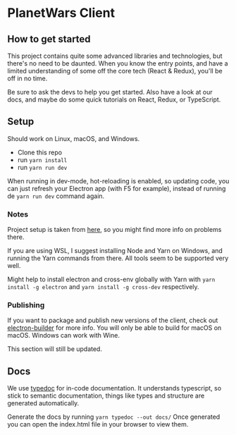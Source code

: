 # PlanetWars Client

## How to get started

This project contains quite some advanced libraries and technologies,
but there's no need to be daunted. When you know the entry points, and have a
limited understanding of some off the core tech (React & Redux), you'll be off
in no time.

Be sure to ask the devs to help you get started. Also have a look at our docs,
and maybe do some quick tutorials on React, Redux, or TypeScript.

## Setup

Should work on Linux, macOS, and Windows.

- Clone this repo
- run `yarn install`
- run `yarn run dev`

When running in dev-mode, hot-reloading is enabled, so
updating code, you can just refresh your Electron app (with F5 for example),
instead of running de `yarn run dev` command again.

### Notes

Project setup is taken from [here][setup],
so you might find more info on problems there.

If you are using WSL, I suggest installing Node and Yarn on Windows,
and running the Yarn commands from there. All tools seem to be supported very well.

Might help to install electron and cross-env globally with Yarn with
`yarn install -g electron` and `yarn install -g cross-dev` respectively.

### Publishing

If you want to package and publish new versions of the client, check out [electron-builder][electronbuild] for more info. You will only be able to build for macOS on macOS. Windows can work with Wine.

This section will still be updated.

## Docs

We use [typedoc][docs] for in-code documentation. It understands typescript, so stick to semantic documentation, things like types and structure are generated automatically.

Generate the docs by running `yarn typedoc --out docs/`
Once generated you can open the index.html file in your browser to view them.

[setup]: https://github.com/iRath96/electron-react-typescript-boilerplate
[electronbuild]: https://www.electron.build/multi-platform-build
[docs]: https://typedoc.org/
